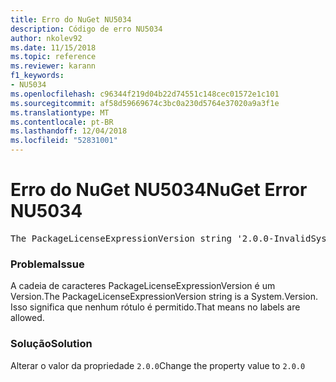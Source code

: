 ```yaml
---
title: Erro do NuGet NU5034
description: Código de erro NU5034
author: nkolev92
ms.date: 11/15/2018
ms.topic: reference
ms.reviewer: karann
f1_keywords:
- NU5034
ms.openlocfilehash: c96344f219d04b22d74551c148cec01572e1c101
ms.sourcegitcommit: af58d59669674c3bc0a230d5764e37020a9a3f1e
ms.translationtype: MT
ms.contentlocale: pt-BR
ms.lasthandoff: 12/04/2018
ms.locfileid: "52831001"
---
```

# <a name="nuget-error-nu5034"></a><span data-ttu-id="d87e0-103">Erro do NuGet NU5034</span><span class="sxs-lookup"><span data-stu-id="d87e0-103">NuGet Error NU5034</span></span>
<pre>The PackageLicenseExpressionVersion string '2.0.0-InvalidSystemVersion' is not a valid version.</pre>

### <a name="issue"></a><span data-ttu-id="d87e0-104">Problema</span><span class="sxs-lookup"><span data-stu-id="d87e0-104">Issue</span></span>

<span data-ttu-id="d87e0-105">A cadeia de caracteres PackageLicenseExpressionVersion é um Version.</span><span class="sxs-lookup"><span data-stu-id="d87e0-105">The PackageLicenseExpressionVersion string is a System.Version.</span></span> <span data-ttu-id="d87e0-106">Isso significa que nenhum rótulo é permitido.</span><span class="sxs-lookup"><span data-stu-id="d87e0-106">That means no labels are allowed.</span></span>

### <a name="solution"></a><span data-ttu-id="d87e0-107">Solução</span><span class="sxs-lookup"><span data-stu-id="d87e0-107">Solution</span></span>

<span data-ttu-id="d87e0-108">Alterar o valor da propriedade `2.0.0`</span><span class="sxs-lookup"><span data-stu-id="d87e0-108">Change the property value to `2.0.0`</span></span>
